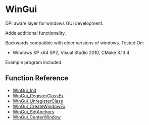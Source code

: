# WinGui

DPI aware layer for windows GUI development.

Adds additional functionality.

Backwards compatible with older versions of windows.
Tested On:
- Windows XP x64 SP2, Visual Studio 2010, CMake 3.13.4

Example program included.

## Function Reference

- [WinGui_Init](docs/WinGui_Init.md)
- [WinGui_RegisterClassEx](docs/WinGui_RegisterClassEx.md)
- [WinGui_UnregisterClass](docs/WinGui_UnregisterClass.md)
- [WinGui_CreateWindowEx](docs/WinGui_CreateWindowEx.md)
- [WinGui_SetAnchors](docs/WinGui_SetAnchors.md)
- [WinGui_CenterWindow](docs/WinGui_CenterWindow.md)
